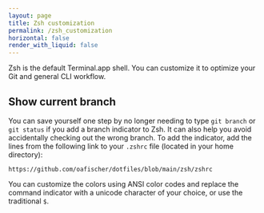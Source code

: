 ```yaml
---
layout: page
title: Zsh customization
permalink: /zsh_customization
horizontal: false
render_with_liquid: false
---
```


Zsh is the default Terminal.app shell. You can customize it to optimize your Git and general CLI workflow.

## Show current branch

You can save yourself one step by no longer needing to type `git branch` or `git status` if you add a branch indicator to Zsh. It can also help you avoid accidentally checking out the wrong branch. To add the indicator, add the lines from the following link to your `.zshrc` file (located in your home directory):

```
https://github.com/oafischer/dotfiles/blob/main/zsh/zshrc
```

You can customize the colors using ANSI color codes and replace the command indicator with a unicode character of your choice, or use the traditional `$`.